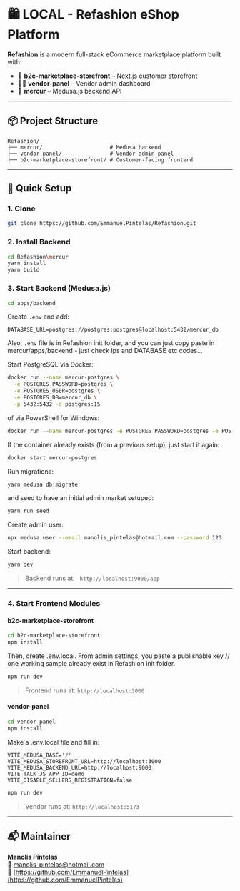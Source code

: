# 🛍️ LOCAL - Refashion eShop Platform

**Refashion** is a modern full-stack eCommerce marketplace platform built with:

- 🛒 **b2c-marketplace-storefront** – Next.js customer storefront
- 🧑‍💼 **vendor-panel** – Vendor admin dashboard
- 🔧 **mercur** – Medusa.js backend API

---

## 📦 Project Structure

```
Refashion/
├── mercur/                     # Medusa backend
├── vendor-panel/               # Vendor admin panel
├── b2c-marketplace-storefront/ # Customer-facing frontend
```

---

## 🚀 Quick Setup

### 1. Clone 
```bash
git clone https://github.com/EmmanuelPintelas/Refashion.git
```

### 2. Install Backend

```bash
cd Refashion\mercur
yarn install
yarn build
```

### 3. Start Backend (Medusa.js)

```bash
cd apps/backend
```

Create `.env` and add:

```
DATABASE_URL=postgres://postgres:postgres@localhost:5432/mercur_db
```
Also, `.env` file is in Refashion init folder, and you can just copy paste in mercur/apps/backend - just check ips and DATABASE etc codes...


Start PostgreSQL via Docker:

```bash
docker run --name mercur-postgres \
  -e POSTGRES_PASSWORD=postgres \
  -e POSTGRES_USER=postgres \
  -e POSTGRES_DB=mercur_db \
  -p 5432:5432 -d postgres:15
```
of via PowerShell for Windows:
```bash
docker run --name mercur-postgres -e POSTGRES_PASSWORD=postgres -e POSTGRES_USER=postgres -e POSTGRES_DB=mercur_db -p 5432:5432 -d postgres:15
```
If the container already exists (from a previous setup), just start it again:
```bash
docker start mercur-postgres
```

Run migrations:

```bash
yarn medusa db:migrate
```
and seed to have an initial admin market setuped:
```bash
yarn run seed
```

Create admin user:

```bash
npx medusa user --email manolis_pintelas@hotmail.com --password 123
```

Start backend:

```bash
yarn dev
```

> Backend runs at: ` http://localhost:9000/app`

---

### 4. Start Frontend Modules

#### b2c-marketplace-storefront

```bash
cd b2c-marketplace-storefront
npm install
```
Then, create .env.local. From admin settings, you paste a publishable key // one working sample already exist in Refashion init folder. 

```bash
npm run dev
```

> Frontend runs at: `http://localhost:3000`


#### vendor-panel

```bash
cd vendor-panel
npm install
```

Make a .env.local file and fill in:

```
VITE_MEDUSA_BASE='/'
VITE_MEDUSA_STOREFRONT_URL=http://localhost:3000
VITE_MEDUSA_BACKEND_URL=http://localhost:9000
VITE_TALK_JS_APP_ID=demo
VITE_DISABLE_SELLERS_REGISTRATION=false
```

```bash
npm run dev
```

> Vendor runs at: `http://localhost:5173`


---

## 📬 Maintainer

**Manolis Pintelas**  
📧 manolis_pintelas@hotmail.com  
🔗 [https://github.com/EmmanuelPintelas](https://github.com/EmmanuelPintelas)
